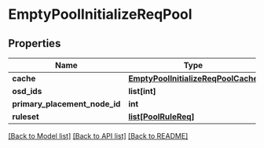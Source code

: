 # EmptyPoolInitializeReqPool

## Properties
Name | Type | Description | Notes
------------ | ------------- | ------------- | -------------
**cache** | [**EmptyPoolInitializeReqPoolCache**](EmptyPoolInitializeReqPoolCache.md) |  | [optional] 
**osd_ids** | **list[int]** |  | [optional] 
**primary_placement_node_id** | **int** |  | [optional] 
**ruleset** | [**list[PoolRuleReq]**](PoolRuleReq.md) |  | [optional] 

[[Back to Model list]](../README.md#documentation-for-models) [[Back to API list]](../README.md#documentation-for-api-endpoints) [[Back to README]](../README.md)


